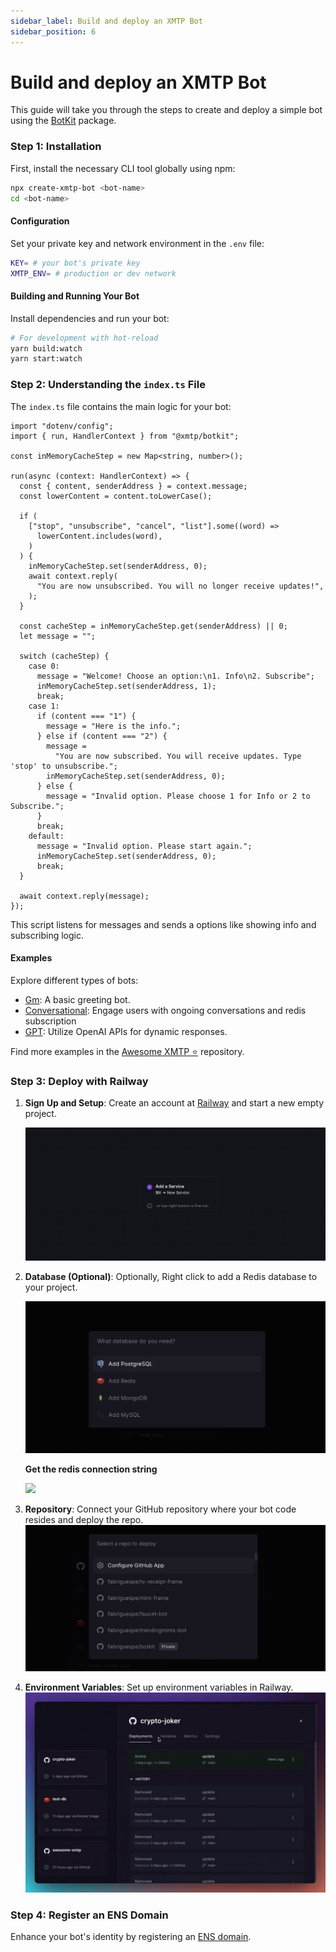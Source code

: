```yaml
---
sidebar_label: Build and deploy an XMTP Bot
sidebar_position: 6
---
```


# Build and deploy an XMTP Bot

This guide will take you through the steps to create and deploy a simple bot using the [BotKit](https://github.com/xmtp/botkit) package.

### Step 1: Installation

First, install the necessary CLI tool globally using npm:

```bash
npx create-xmtp-bot <bot-name>
cd <bot-name>
```

#### Configuration

Set your private key and network environment in the `.env` file:

```bash
KEY= # your bot's private key
XMTP_ENV= # production or dev network
```

#### Building and Running Your Bot

Install dependencies and run your bot:

```bash
# For development with hot-reload
yarn build:watch
yarn start:watch
```

### Step 2: Understanding the `index.ts` File

The `index.ts` file contains the main logic for your bot:

```tsx
import "dotenv/config";
import { run, HandlerContext } from "@xmtp/botkit";

const inMemoryCacheStep = new Map<string, number>();

run(async (context: HandlerContext) => {
  const { content, senderAddress } = context.message;
  const lowerContent = content.toLowerCase();

  if (
    ["stop", "unsubscribe", "cancel", "list"].some((word) =>
      lowerContent.includes(word),
    )
  ) {
    inMemoryCacheStep.set(senderAddress, 0);
    await context.reply(
      "You are now unsubscribed. You will no longer receive updates!",
    );
  }

  const cacheStep = inMemoryCacheStep.get(senderAddress) || 0;
  let message = "";

  switch (cacheStep) {
    case 0:
      message = "Welcome! Choose an option:\n1. Info\n2. Subscribe";
      inMemoryCacheStep.set(senderAddress, 1);
      break;
    case 1:
      if (content === "1") {
        message = "Here is the info.";
      } else if (content === "2") {
        message =
          "You are now subscribed. You will receive updates. Type 'stop' to unsubscribe.";
        inMemoryCacheStep.set(senderAddress, 0);
      } else {
        message = "Invalid option. Please choose 1 for Info or 2 to Subscribe.";
      }
      break;
    default:
      message = "Invalid option. Please start again.";
      inMemoryCacheStep.set(senderAddress, 0);
      break;
  }

  await context.reply(message);
});
```

This script listens for messages and sends a options like showing info and subscribing logic.

#### Examples

Explore different types of bots:

- [Gm](https://github.com/xmtp/botkit/tree/main/examples/gm): A basic greeting bot.
- [Conversational](https://github.com/xmtp/botkit/tree/main/examples/conversational): Engage users with ongoing conversations and redis subscription
- [GPT](https://github.com/xmtp/botkit/tree/main/examples/gpt): Utilize OpenAI APIs for dynamic responses.

Find more examples in the [Awesome XMTP ⭐️](https://github.com/xmtp/awesome-xmtp) repository.

### Step 3: Deploy with Railway

1. **Sign Up and Setup**: Create an account at [Railway](https://railway.app/) and start a new empty project.

   ![](./img/railway/2.png)

2. **Database (Optional)**: Optionally, Right click to add a Redis database to your project.

   ![](./img/railway/3.png)

   **Get the redis connection string**

   ![](./img/railway/6.gif)

3. **Repository**: Connect your GitHub repository where your bot code resides and deploy the repo.
   ![](./img/railway/4.png)
4. **Environment Variables**: Set up environment variables in Railway.
   ![](./img/railway/5.gif)

### Step 4: Register an ENS Domain

Enhance your bot's identity by registering an [ENS domain](https://ens.domains/).
